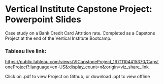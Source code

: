 # Vertical Institute Capstone Project: Powerpoint Slides
Case study on a Bank Credit Card Attrition rate. Completed as a Capstone Project at the end of the Vertical Institute Bootcamp.

### Tableau live link:
 https://public.tableau.com/views/VICapstoneProject_16711104415370/CapstoneProject?:language=en-US&:display_count=n&:origin=viz_share_link
 
 Click on .pdf to view Project on Github,
or download .ppt to view offline
